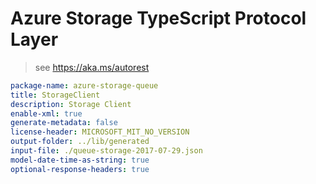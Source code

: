 # Azure Storage TypeScript Protocol Layer

> see https://aka.ms/autorest

```yaml
package-name: azure-storage-queue
title: StorageClient
description: Storage Client
enable-xml: true
generate-metadata: false
license-header: MICROSOFT_MIT_NO_VERSION
output-folder: ../lib/generated
input-file: ./queue-storage-2017-07-29.json
model-date-time-as-string: true
optional-response-headers: true
```

